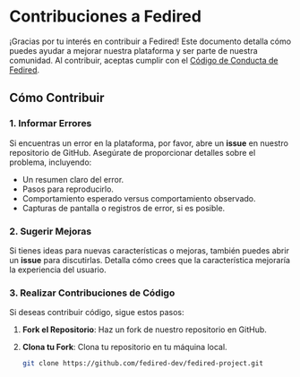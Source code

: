 # Contribuciones a Fedired

¡Gracias por tu interés en contribuir a Fedired! Este documento detalla cómo puedes ayudar a mejorar nuestra plataforma y ser parte de nuestra comunidad. Al contribuir, aceptas cumplir con el [Código de Conducta de Fedired](CODE_OF_CONDUCT.md).

## Cómo Contribuir

### 1. Informar Errores

Si encuentras un error en la plataforma, por favor, abre un **issue** en nuestro repositorio de GitHub. Asegúrate de proporcionar detalles sobre el problema, incluyendo:

- Un resumen claro del error.
- Pasos para reproducirlo.
- Comportamiento esperado versus comportamiento observado.
- Capturas de pantalla o registros de error, si es posible.

### 2. Sugerir Mejoras

Si tienes ideas para nuevas características o mejoras, también puedes abrir un **issue** para discutirlas. Detalla cómo crees que la característica mejoraría la experiencia del usuario.

### 3. Realizar Contribuciones de Código

Si deseas contribuir código, sigue estos pasos:

1. **Fork el Repositorio**: Haz un fork de nuestro repositorio en GitHub.
   
2. **Clona tu Fork**: Clona tu repositorio en tu máquina local.

   ```bash
   git clone https://github.com/fedired-dev/fedired-project.git
